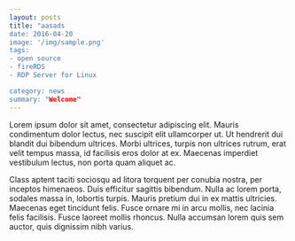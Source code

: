 ```yaml
---
layout: posts
title: "aasads
date: 2016-04-20
image: '/img/sample.png'
tags:
- open source
- fireRDS
- RDP Server for Linux

category: news
summary: "Welcome"
---
```



<p>
Lorem ipsum dolor sit amet, consectetur adipiscing elit. Mauris condimentum dolor lectus, nec suscipit elit ullamcorper ut. Ut hendrerit dui blandit dui bibendum ultrices. Morbi ultrices, turpis non ultrices rutrum, erat velit tempus massa, id facilisis eros dolor at ex. Maecenas imperdiet vestibulum lectus, non porta quam aliquet ac.

Class aptent taciti sociosqu ad litora torquent per conubia nostra, per inceptos himenaeos. Duis efficitur sagittis bibendum. Nulla ac lorem porta, sodales massa in, lobortis turpis. Mauris pretium dui in ex mattis ultricies. Maecenas eget tincidunt felis. Fusce ornare mi in arcu mollis, nec lacinia felis facilisis. Fusce laoreet mollis rhoncus. Nulla accumsan lorem quis sem auctor, quis dignissim nibh varius.</p>
